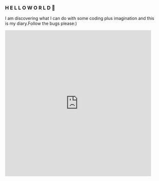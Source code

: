 ### H E L L O W O R L D  👋
I am discovering what I can do with some coding plus imagination and this is my diary.Follow the bugs please:)
<iframe src="https://giphy.com/embed/2uxxXyTRFgIJaOZJTb" width="480" height="480" frameBorder="0" class="giphy-embed" allowFullScreen></iframe>

<!--
**soymze/soymze** is a ✨ _special_ ✨ repository because its `README.md` (this file) appears on your GitHub profile.

Here are some ideas to get you started:

- 🔭 I’m currently working on ...
- 🌱 I’m currently learning ...
- 👯 I’m looking to collaborate on ...
- 🤔 I’m looking for help with ...
- 💬 Ask me about ...
- 📫 How to reach me: ...
- 😄 Pronouns: ...
- ⚡ Fun fact: ...
-->
